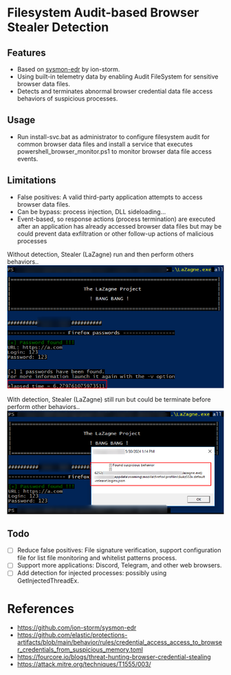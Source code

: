 # Filesystem Audit-based Browser Stealer Detection

## Features
- Based on [sysmon-edr](https://github.com/ion-storm/sysmon-edr) by ion-storm.
- Using built-in telemetry data by enabling Audit FileSystem for sensitive browser data files.
- Detects and terminates abnormal browser credential data file access behaviors of suspicious processes.

## Usage
- Run install-svc.bat as administrator to configure filesystem audit for common browser data files and install a service that executes powershell_browser_monitor.ps1 to monitor browser data file access events.

## Limitations
- False positives: A valid third-party application attempts to access browser data files.
- Can be bypass: process injection, DLL sideloading...
- Event-based, so response actions (process termination) are executed after an application has already accessed browser data files but may be could prevent data exfiltration or other follow-up actions of malicious processes

Without detection, Stealer (LaZagne) run and then perform others behaviors..
![before detect](example/before_detect.png)

With detection, Stealer (LaZagne) still run but could be terminate before perform other behaviors..
![After detect](example/after_detect.png)


## Todo
- [ ] Reduce false positives: File signature verification, support configuration file for list file monitoring and whitelist patterns process.
- [ ] Support more applications: Discord, Telegram, and other web browsers.
- [ ] Add detection for injected processes: possibly using GetInjectedThreadEx.

# References
- https://github.com/ion-storm/sysmon-edr
- https://github.com/elastic/protections-artifacts/blob/main/behavior/rules/credential_access_access_to_browser_credentials_from_suspicious_memory.toml
- https://fourcore.io/blogs/threat-hunting-browser-credential-stealing
- https://attack.mitre.org/techniques/T1555/003/
